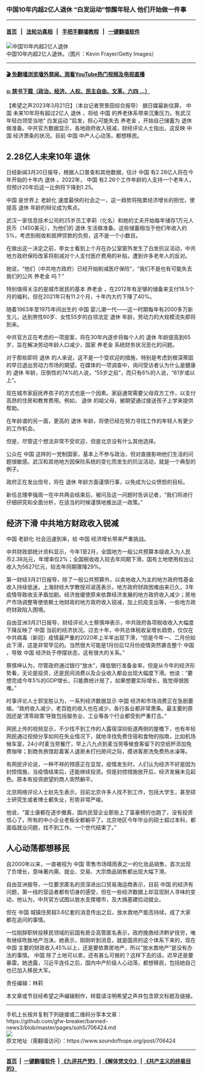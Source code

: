 ### 中国10年内超2亿人退休 “白发运动”惊醒年轻人 他们开始做一件事
------------------------

#### [首页](https://github.com/gfw-breaker/banned-news3/blob/master/README.md) &nbsp;&nbsp;|&nbsp;&nbsp; [法轮功真相](https://github.com/begood0513/basic/blob/master/README.md)  &nbsp;&nbsp;|&nbsp;&nbsp; [手把手翻墙教程](https://github.com/gfw-breaker/guides/wiki)  &nbsp;&nbsp;|&nbsp;&nbsp; [一键翻墙软件](https://github.com/gfw-breaker/nogfw/blob/master/README.md)  



<div><img alt="中国10年内超2亿人退休" src="https://img.soundofhope.org/2023-03/1679433455767.jpg"/>
<br/><figcaption class="caption">
 中国10年内超2亿人退休。（图片：Kevin Frayer/Getty Images）
</figcaption></div><hr/>

#### [ 🎬  免翻墙浏览墙外禁闻、观看YouTube热门视频及电视直播](https://github.com/gfw-breaker/HelloWorld)

#### [ 💥  禁书下载（政治、经济、人权、民主自由、文革、六四 ...）](https://github.com/gfw-breaker/books/blob/master/README.md)

<div><div class="Content__Wrapper sc-1bvya0-0 elmmKw article_body" data-checkusr="" itemprop="articleBody">
 <div id="post_place_1">
 </div>
 <p class="meta-top">
  <span class="meta">
   【希望之声2023年3月21日】（本台记者贺景田综合报导）
  </span>
  据日媒最新估算，
  <ok href="/term/1120">
   中国
  </ok>
  未来10年将有超过2亿人
  <ok href="/term/15964">
   退休
  </ok>
  ，将给
  <ok href="/term/1120">
   中国
  </ok>
  的养老体系带来沉重压力。有武汉年轻白领受当地“
  <ok href="/term/839412">
   白发运动
  </ok>
  ”启发，担心可能失去
  <ok href="/term/28384">
   养老金
  </ok>
  ，开始自己储蓄为
  <ok href="/term/15964">
   退休
  </ok>
  做准备。中共官方数据显示，各地政府收入锐减，财经评论人士指出，这反映
  <ok href="/term/1120">
   中国
  </ok>
  经济萧条的状况。目前
  <ok href="/term/1120">
   中国
  </ok>
  中产人心动荡，都想移民。
 </p>
 <h2>
  <strong>
   2.28亿人未来10年
   <ok href="/term/15964">
    退休
   </ok>
  </strong>
 </h2>
 <p>
  日经新闻3月20日报导，根据人口普查和其他数据，估计
  <ok href="/term/1120">
   中国
  </ok>
  有2.28亿人将在今年开始的十年内
  <ok href="/term/15964">
   退休
  </ok>
  。2022年，
  <ok href="/term/1120">
   中国
  </ok>
  有2.26个工作年龄的人支持一个老年人，但预计20年后这一比例将下降到1.25。
 </p>
 <p>
  <ok href="/term/1120">
   中国
  </ok>
  是世界上
  <ok href="/term/15336">
   老龄化
  </ok>
  速度最快的社会之一，这一趋势将拖累经济增长的担忧，使提高
  <ok href="/term/15964">
   退休
  </ok>
  年龄的辩论成为焦点。
 </p>
 <p>
  武汉一家信息技术公司的25岁员工李莉（化名）和她的丈夫开始每年储存1万元人民币（1450美元），为他们的
  <ok href="/term/15964">
   退休
  </ok>
  生活做准备。这些储蓄相当于他们年收入的5%，考虑到税收和抵押贷款的负担，这不是一个小数目。
 </p>
 <p>
  在做出这一决定之前，李女士看到上个月在办公室窗外发生了白发抗议活动，中共地方政府保险改革将削减对个人支付医疗费用的补贴，遭到许多老年人的反对。
 </p>
 <p>
  她说，“他们（中共地方政府）已经开始削减医疗保险”，“我们不是也有可能失去我们的公共
  <ok href="/term/28384">
   养老金
  </ok>
  吗？”
 </p>
 <p>
  特别值得关注的是城市居民的基本
  <ok href="/term/28384">
   养老金
  </ok>
  ，在2012年有足够的储备来支付18.5个月的福利，但在2021年只有11.2个月，十年内大约下降了40%。
 </p>
 <p>
  随着1963年至1975年间出生的
  <ok href="/term/1120">
   中国
  </ok>
  婴儿潮一代——这一时期每年有2000多万新生儿，达到男性60岁、女性55岁的白领法定
  <ok href="/term/15964">
   退休
  </ok>
  年龄，劳动力的大规模流失即将到来。
 </p>
 <p>
  中共官方正在考虑的一项提案，将在30年内逐步将每个人的
  <ok href="/term/15964">
   退休
  </ok>
  年龄提高到65岁，旨在解决劳动年龄人口减少，国家
  <ok href="/term/28384">
   养老金
  </ok>
  系统财务状况恶化的问题。
 </p>
 <p>
  对于那些即将
  <ok href="/term/15964">
   退休
  </ok>
  的人来说，这不是一个受欢迎的措施，特别是考虑到根深蒂固的早日退出劳动力市场的期望。在媒体的一项调查中，询问受访者认为什么是健康的
  <ok href="/term/15964">
   退休
  </ok>
  年龄，压倒性的74%的人说，“55岁之前”，而只有6%的人说，“61岁或以上”。
 </p>
 <p>
  现在城市家庭抚养孩子的方式也是一个因素。家庭通常需要父母双方工作，以支付高昂的住房和教育费用。例如，
  <ok href="/term/15964">
   退休
  </ok>
  的祖父母，被期望通过接送孩子上学来提供帮助。
 </p>
 <p>
  在年龄谱的另一面，更高的
  <ok href="/term/15964">
   退休
  </ok>
  年龄，将使已经在努力寻找工作的年轻人有更少的工作机会。
 </p>
 <p>
  但是，尽管这个想法非常不受欢迎，但是北京没有什么其他选择。
 </p>
 <p>
  公众在
  <ok href="/term/1120">
   中国
  </ok>
  这样的一党制国家，基本上不参与政治，但对直接影响他们生活的问题很敏感。武汉和其他地方因保险系统的变化而发生的抗议活动，就是一个典型的例子。
 </p>
 <p>
  政府正在发出信号，将在
  <ok href="/term/15964">
   退休
  </ok>
  年龄方面谨慎行事，以免成为公众愤怒的目标。
 </p>
 <p>
  新任总理李强周一在中共两会结束后，被问及这一问题时告诉记者，“我们将进行仔细研究和全面分析，在适当的时候谨慎地推出这一政策。”
 </p>
 <h2>
  <strong>
   经济下滑 中共地方财政收入锐减
  </strong>
 </h2>
 <p>
  <ok href="/term/1120">
   中国
  </ok>
  <ok href="/term/15336">
   老龄化
  </ok>
  社会迅速到来，给
  <ok href="/term/1120">
   中国
  </ok>
  经济增长带来严重挑战。
 </p>
 <p>
  中共财政部统计资料显示，今年1至2月，全国地方一般公共预算本级收入为人民币2.38兆元，年增率仅2%；全国税收收入较去年同期下滑。国有土地使用权出让收入为5627亿元，较去年同期骤降29%。
 </p>
 <p>
  第一财经3月21日报导，除了一般公共预算外，以卖地收入为主的地方政府性基金收入持续低迷，上海财经大学教授邓淑莲表示，地方政府财政困难由来已久，3年疫情导致收支矛盾加剧。经济放缓使原来依靠经济发展的地方政府收入减少；房地产市场调整等使依赖土地财政的地方政府收入锐减，加上抗疫支出等，一些地方政府财政陷入困境。
 </p>
 <p>
  自由亚洲3月21日报导，财经评论人士蔡慎坤表示，中共政府各项税收收入大幅度下降反映了
  <ok href="/term/1120">
   中国
  </ok>
  当前的经济状况。过去十年，中共总体税收呈增长趋势，仅仅在中共病毒（新冠）疫情最严重的2020年上半年出现下滑，“但是今年一、二月份如此下滑，这是非常罕见的。当然很大可能是1月份后12月份疫情突然袭击整个
  <ok href="/term/1120">
   中国
  </ok>
  ，导致
  <ok href="/term/1120">
   中国
  </ok>
  经济处于停摆状态，这有很大的关系。”
 </p>
 <p>
  蔡慎坤认为，尽管政府通过银行“放水”，降低银行准备金率，但是从今年的经济形势看，无论是投资，还是民间消费以及企业收入都会出现大幅度下滑。他说：“要想完成今年5%的GDP增长，只能靠统计局了。如果想要实际增长，我觉得很困难。”
 </p>
 <p>
  时事评论人士郭宝胜认为，一系列经济数据显示
  <ok href="/term/1120">
   中国
  </ok>
  经济和市场消费正在急剧萎缩，“政府收入减少，老百姓的收入也在减少，各行各业都非常萧条。最主要的原因还是‘清零政策’导致包括服务业、工业等各个行业都受到严重打击。”
 </p>
 <p>
  网民上传的视频显示，不少找不到工作的人露宿深圳街道两侧的屋檐下，也有年轻网民通过视频分享如何在失业情况下，就地寻找免费住宿和食物的指南，比如机场候车室，24小时麦当劳餐厅，早上八九点到麦当劳等候食客留下的空纸杯添加免费咖啡；到商务旅馆趁着客人退房未打扫房间之际，摸进客房洗免费热水澡等。
 </p>
 <p>
  有网民评论说，一种不祥的预感正在显现，疫情发生时，人们认为经济不好是因为封控措施，当疫情结束后，还能继续投资。但是封控措施放开后，经济发展未见起色。原本有投资欲望的商人突然躺平。
 </p>
 <p>
  北京网络评论人士赵先生表示，目前北京许多人找不到工作，包括大学生，甚至硕士研究生或者博士都失业，形势非常严峻。
 </p>
 <p>
  他说，“富士康都在逐步撤离，国内民营企业那些上了富豪榜的也跑了，没有投资信心了，所有的中小企业老板全都躺平了。北京地区今年毕业的硕士超过本科，都面临就业问题，找不到工作。一个世代结束了。”
 </p>
 <h2>
  <strong>
   人心动荡都想移民
  </strong>
 </h2>
 <p>
  自2000年以来，一直被视为
  <ok href="/term/1120">
   中国
  </ok>
  零售市场晴雨表之一的化妆品销售，首次出现了负增长，意味著内需、就业、交易、大宗商品销售都出现大幅下滑。
 </p>
 <p>
  自由亚洲报导，一位要求匿名的资深进出口贸易海运商表示，目前
  <ok href="/term/1120">
   中国
  </ok>
  的经济有问题，第一线的营运者都有切身的感受，但在一些经济数据上却显现耐人寻味的变动，他认为，中共官方试图以放水支撑楼市，及大搞基建拉动就业。
 </p>
 <p>
  但在
  <ok href="/term/1120">
   中国
  </ok>
  城镇住房超3.6亿套的消息传出之后，放水救地产能否持续，成了大家都在追问的事情。
 </p>
 <p>
  一位刚辞职转投移民领域的前国有房企高管匿名表示，政府挽救经济黔驴技穷，唯有继续吹胀地产泡沫。她表示，刚刚听到消息，就是国资的这个体系下来的，现在
  <ok href="/term/1120">
   中国
  </ok>
  主要的财政收入45%以上，还是要依靠房地产，所以“放水救地产”是没有办法的事情。
  <ok href="/term/1120">
   中国
  </ok>
  除了土地可以卖，还有甚么可做的？这样下去的话，迟早还是要暴雷。她透露，习近平连任之后，国内中产阶级人心动荡，都想移民，包括她自己也已加入移民大军。
 </p>
 <p class="meta-btm">
  责任编辑：林莉
 </p>
 <p class="meta-btm">
  本文章或节目经希望之声编辑制作，转载请注明希望之声并包含原文标题及链接。
 </p>
</div>
</div>
<hr/>
手机上长按并复制下列链接或二维码分享本文章：<br/>
https://github.com/gfw-breaker/banned-news3/blob/master/pages/soh5/706424.md <br/>
<a href='https://github.com/gfw-breaker/banned-news3/blob/master/pages/soh5/706424.md'><img src='https://github.com/gfw-breaker/banned-news3/blob/master/pages/soh5/706424.md.png'/></a> <br/>
原文地址（需翻墙访问）：https://www.soundofhope.org/post/706424


------------------------
#### [首页](https://github.com/gfw-breaker/banned-news3/blob/master/README.md) &nbsp;|&nbsp; [一键翻墙软件](https://github.com/gfw-breaker/nogfw/blob/master/README.md) &nbsp;| [《九评共产党》](https://github.com/gfw-breaker/9ping.md/blob/master/README.md#九评之一评共产党是什么) | [《解体党文化》](https://github.com/gfw-breaker/jtdwh.md/blob/master/README.md) | [《共产主义的终极目的》](https://github.com/gfw-breaker/gczydzjmd.md/blob/master/README.md)


<img src='http://gfw-breaker.win/banned-news3/pages/soh5/706424.md' width='0px' height='0px'/>